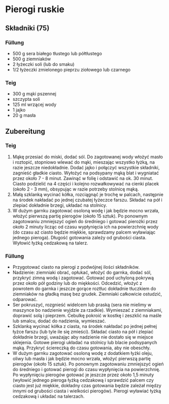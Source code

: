 # Pierogi ruskie
## Składniki (75)
### Füllung
* 500 g sera białego tłustego lub półtłustego
* 500 g ziemniaków
* 2 łyżeczki soli (lub do smaku)
* 1/2 łyżeczki zmielonego pieprzu ziołowego lub czarnego
### Teig
* 300 g mąki pszennej
* szczypta soli
* 125 ml wrzącej wody
* 1 jajko
* 20 g masła

## Zubereitung
### Teig
1. 	Mąkę przesiać do miski, dodać sól. Do zagotowanej wody włożyć masło i roztopić, stopniowo wlewać do mąki, mieszając wszystko łyżką, na razie jeszcze niedokładnie. Dodać jajko i połączyć wszystkie składniki, zagnieść gładkie ciasto. Wyłożyć na podsypany mąką blat i wygniatać przez około 7 - 8 minut. Zawinąć w folię i odstawić na ok. 30 minut. Ciasto podzielić na 4 części i kolejno rozwałkowywać na cienki placek (około 2 - 3 mm), obsypując w razie potrzeby stolnicę mąką.
1. Małą szklanką wycinać kółka, rozciągnąć je trochę w palcach, następnie na środek nakładać po jednej czubatej łyżeczce farszu. Składać na pół i zlepiać dokładnie brzegi, układać na stolnicy.
1. W dużym garnku zagotować osoloną wodę i jak będzie mocno wrzała, włożyć pierwszą partię pierogów (około 15 sztuk). Po ponownym zagotowaniu zmniejszyć ogień do średniego i gotować pierożki przez około 2 minuty licząc od czasu wypłynięcia ich na powierzchnię wody (do czasu aż ciasto będzie miękkie, sprawdzamy palcem wyławiając jednego pieroga). Długość gotowania zależy od grubości ciasta. Wyłowić łyżką cedzakową na talerz.
### Füllung
* Przygotować ciasto na pierogi z podwójnej ilości składników. 
* Nadzienie: ziemniaki obrać, opłukać, włożyć do garnka, dodać sól, przykryć zimną wodą i zagotować. Gotować pod uchyloną pokrywą przez około pół godziny lub do miękkości. Odcedzić, włożyć z powrotem do garnka i jeszcze gorące roztłuc dokładnie tłuczkiem do ziemniaków na gładką masę bez grudek. Ziemniaki całkowicie ostudzić, odparować.
* Ser pokruszyć, rozgnieść widelcem lub praską (sera nie mielimy w maszynce bo nadzienie wyjdzie za rzadkie). Wymieszać z ziemniakami, doprawić solą i pieprzem. Cebulkę pokroić w kostkę i zeszklić na maśle lub smalcu, dodać do nadzienia, wymieszać.
* Szklanką wycinać kółka z ciasta, na środek nakładać po jednej pełnej łyżce farszu (lub tyle ile się zmieści). Składać ciasto na pół i zlepiać dokładnie brzegi, uważając aby nadzienie nie dostało się w miejsce sklejenia. Gotowe pierogi układać na stolnicy lub blacie podsypanych mąką. Przykryć ściereczką do czasu gotowania, aby nie obeschły.
* W dużym garnku zagotować osoloną wodę z dodatkiem łyżki oleju, oliwy lub masła i jak będzie mocno wrzała, włożyć pierwszą partię pierogów (około 15 sztuk). Po ponownym zagotowaniu zmniejszyć ogień do średniego i gotować pierogi do czasu wypłynięcia na powierzchnię. Po wypłynięciu pierogów gotować je jeszcze przez około 1,5 minuty (wyłowić jednego pieroga łyżką cedzakową i sprawdzić palcem czy ciasto jest już miękkie, dokładny czas gotowania będzie zależał między innymi od grubości ciasta i wielkości pierogów). Pierogi wyławiać łyżką cedzakową i układać na talerzach.

